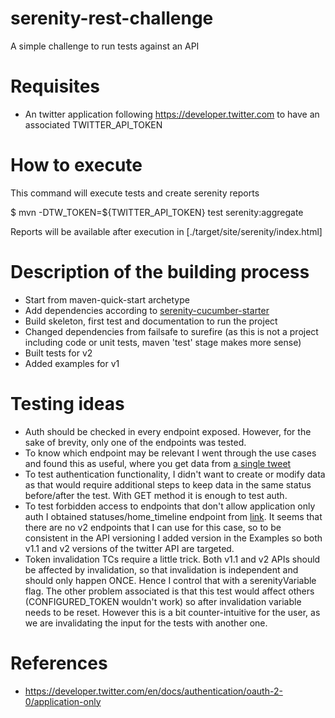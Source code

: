 # serenity-rest-challenge
A simple challenge to run tests against an API

# Requisites
- An twitter application following https://developer.twitter.com to have an associated TWITTER_API_TOKEN

# How to execute

This command will execute tests and create serenity reports

$ mvn -DTW_TOKEN=${TWITTER_API_TOKEN} test serenity:aggregate

Reports will be available after execution in [./target/site/serenity/index.html]

# Description of the building process

- Start from maven-quick-start archetype
- Add dependencies according to [serenity-cucumber-starter](https://github.com/serenity-bdd/serenity-cucumber-starter/blob/master/pom.xml)
- Build skeleton, first test and documentation to run the project
- Changed dependencies from failsafe to surefire (as this is not a project including code or unit tests, maven 'test' stage makes more sense)
- Built tests for v2
- Added examples for v1

# Testing ideas
- Auth should be checked in every endpoint exposed. However, for the sake of brevity, only one of the endpoints was tested.
- To know which endpoint may be relevant I went through the use cases and found this as useful, where you get data from [a single tweet](https://developer.twitter.com/en/docs/tutorials/measure-tweet-performance)
- To test authentication functionality, I didn't want to create or modify data as that would require additional steps to keep data in the same status before/after the test. With GET method it is enough to test auth.
- To test forbidden access to endpoints that don't allow application only auth I obtained statuses/home_timeline endpoint from [link](https://developer.twitter.com/en/docs/authentication/oauth-2-0/application-only). It seems that there are no v2 endpoints that I can use for this case, so to be consistent in the API versioning I added version in the Examples so both v1.1 and v2 versions of the twitter API are targeted.
- Token invalidation TCs require a little trick. Both v1.1 and v2 APIs should be affected by invalidation, so that invalidation is independent and should only happen ONCE. Hence I control that with a serenityVariable flag. The other problem associated is that this test would affect others (CONFIGURED_TOKEN wouldn't work) so after invalidation variable needs to be reset. However this is a bit counter-intuitive for the user, as we are invalidating the input for the tests with another one.


# References
-  https://developer.twitter.com/en/docs/authentication/oauth-2-0/application-only